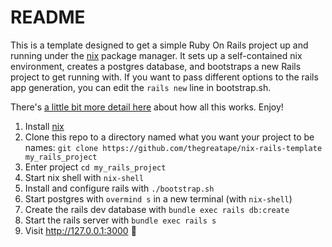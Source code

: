 # README

This is a template designed to get a simple Ruby On Rails project up and running under the [nix](https://nixos.org/nix/) package manager. It sets up a self-contained nix environment, creates a postgres database, and bootstraps a new Rails project to get running with. If you want to pass different options to the rails app generation, you can edit the `rails new` line in bootstrap.sh. 

There's [a little bit more detail here](https://thegreata.pe/articles/2020/04/20/bootstrap-a-rails-app-with-nix/) about how all this works. Enjoy!

1. Install [nix](https://nixos.org/nix/)
1. Clone this repo to a directory named what you want your project to be names: `git clone https://github.com/thegreatape/nix-rails-template my_rails_project`
1. Enter project `cd my_rails_project`
1. Start nix shell with `nix-shell`
1. Install and configure rails with `./bootstrap.sh`
1. Start postgres with `overmind s` in a new terminal (with `nix-shell`)
1. Create the rails dev database with `bundle exec rails db:create`
1. Start the rails server with `bundle exec rails s`
1. Visit http://127.0.0.1:3000 🚀

